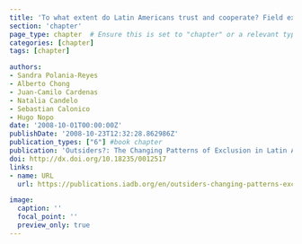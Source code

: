 ```yaml
---
title: 'To what extent do Latin Americans trust and cooperate? Field experiments on social exclusion in six Latin American Countries'
section: 'chapter'
page_type: chapter  # Ensure this is set to "chapter" or a relevant type, not "publication"
categories: [chapter]
tags: [chapter]

authors:
- Sandra Polania-Reyes
- Alberto Chong
- Juan-Camilo Cardenas
- Natalia Candelo
- Sebastian Calonico
- Hugo Nopo
date: '2008-10-01T00:00:00Z'
publishDate: '2008-10-23T12:32:28.862986Z'
publication_types: ["6"] #book chapter
publication: 'Outsiders?: The Changing Patterns of Exclusion in Latin America and the Caribbean. Economic and Social Progress in Latin America. 2008 Report'
doi: http://dx.doi.org/10.18235/0012517
links:
- name: URL
  url: https://publications.iadb.org/en/outsiders-changing-patterns-exclusion-latin-america-and-caribbean-economic-and-social-progress

image:
  caption: ''
  focal_point: ''
  preview_only: true
---
```

